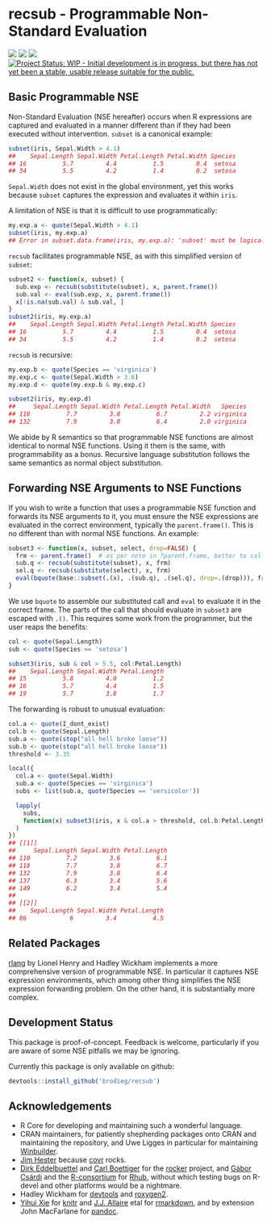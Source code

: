<!-- README.md is generated from README.Rmd. Please edit that file -->



# recsub - Programmable Non-Standard Evaluation

[![](https://travis-ci.org/brodieG/recsub.svg?branch=master)](https://travis-ci.org/brodieG/recsub)
[![](https://codecov.io/github/brodieG/recsub/coverage.svg?branch=master)](https://codecov.io/github/brodieG/recsub?branch=master)
[![](http://www.r-pkg.org/badges/version/recsub)](https://cran.r-project.org/package=recsub)
[![Project Status: WIP - Initial development is in progress, but there has not yet been a stable, usable release suitable for the public.](http://www.repostatus.org/badges/latest/wip.svg)](http://www.repostatus.org/#wip)


## Basic Programmable NSE

Non-Standard Evaluation (NSE hereafter) occurs when R expressions are
captured and evaluated in a manner different than if they had been executed
without intervention.  `subset` is a canonical example:


```r
subset(iris, Sepal.Width > 4.1)
##    Sepal.Length Sepal.Width Petal.Length Petal.Width Species
## 16          5.7         4.4          1.5         0.4  setosa
## 34          5.5         4.2          1.4         0.2  setosa
```

`Sepal.Width` does not exist in the global environment, yet this works because
`subset` captures the expression and evaluates it within `iris`.

A limitation of NSE is that it is difficult to use programmatically:


```r
my.exp.a <- quote(Sepal.Width > 4.1)
subset(iris, my.exp.a)
## Error in subset.data.frame(iris, my.exp.a): 'subset' must be logical
```

`recsub` facilitates programmable NSE, as with this simplified version of
`subset`:


```r
subset2 <- function(x, subset) {
  sub.exp <- recsub(substitute(subset), x, parent.frame())
  sub.val <- eval(sub.exp, x, parent.frame())
  x[!is.na(sub.val) & sub.val, ]
}
subset2(iris, my.exp.a)
##    Sepal.Length Sepal.Width Petal.Length Petal.Width Species
## 16          5.7         4.4          1.5         0.4  setosa
## 34          5.5         4.2          1.4         0.2  setosa
```

`recsub` is recursive:


```r
my.exp.b <- quote(Species == 'virginica')
my.exp.c <- quote(Sepal.Width > 3.6)
my.exp.d <- quote(my.exp.b & my.exp.c)

subset2(iris, my.exp.d)
##     Sepal.Length Sepal.Width Petal.Length Petal.Width   Species
## 118          7.7         3.8          6.7         2.2 virginica
## 132          7.9         3.8          6.4         2.0 virginica
```

We abide by R semantics so that programmable NSE functions are almost
identical to normal NSE functions.  Using it them is the same, with
programmability as a bonus.  Recursive language substitution follows the
same semantics as normal object substitution.

## Forwarding NSE Arguments to NSE Functions

If you wish to write a function that uses a programmable NSE function and
forwards its NSE arguments to it, you must ensure the NSE expressions are
evaluated in the correct environment, typically the `parent.frame()`.  This is
no different than with normal NSE functions.  An example:


```r
subset3 <- function(x, subset, select, drop=FALSE) {
  frm <- parent.frame()  # as per note in ?parent.frame, better to call here
  sub.q <- recsub(substitute(subset), x, frm)
  sel.q <- recsub(substitute(select), x, frm)
  eval(bquote(base::subset(.(x), .(sub.q), .(sel.q), drop=.(drop))), frm)
}
```

We use `bquote` to assemble our substituted call and `eval` to evaluate it in
the correct frame.  The parts of the call that should evaluate in `subset3` are
escaped with `.()`.  This requires some work from the programmer, but the user
reaps the benefits:


```r
col <- quote(Sepal.Length)
sub <- quote(Species == 'setosa')

subset3(iris, sub & col > 5.5, col:Petal.Length)
##    Sepal.Length Sepal.Width Petal.Length
## 15          5.8         4.0          1.2
## 16          5.7         4.4          1.5
## 19          5.7         3.8          1.7
```

The forwarding is robust to unusual evaluation:


```r
col.a <- quote(I_dont_exist)
col.b <- quote(Sepal.Length)
sub.a <- quote(stop("all hell broke loose"))
sub.b <- quote(stop("all hell broke loose"))
threshold <- 3.35

local({
  col.a <- quote(Sepal.Width)
  sub.a <- quote(Species == 'virginica')
  subs <- list(sub.a, quote(Species == 'versicolor'))

  lapply(
    subs,
    function(x) subset3(iris, x & col.a > threshold, col.b:Petal.Length)
  )
})
## [[1]]
##     Sepal.Length Sepal.Width Petal.Length
## 110          7.2         3.6          6.1
## 118          7.7         3.8          6.7
## 132          7.9         3.8          6.4
## 137          6.3         3.4          5.6
## 149          6.2         3.4          5.4
## 
## [[2]]
##    Sepal.Length Sepal.Width Petal.Length
## 86            6         3.4          4.5
```

## Related Packages

[rlang](https://cran.r-project.org/package=rlang) by Lionel Henry and Hadley
Wickham implements a more comprehensive version of programmable NSE.  In
particular it captures NSE expression environments, which among other
thing simplifies the NSE expression forwarding problem.  On the other hand, it
is substantially more complex.

## Development Status

This package is proof-of-concept.  Feedback is welcome, particularly if you are
aware of some NSE pitfalls we may be ignoring.

Currently this package is only available on github:


```r
devtools::install_github('brodieg/recsub')
```

## Acknowledgements

* R Core for developing and maintaining such a wonderful language.
* CRAN maintainers, for patiently shepherding packages onto CRAN and maintaining
  the repository, and Uwe Ligges in particular for maintaining
  [Winbuilder](http://win-builder.r-project.org/).
* [Jim Hester](https://github.com/jimhester) because
  [covr](https://cran.r-project.org/package=covr) rocks.
* [Dirk Eddelbuettel](https://github.com/eddelbuettel) and [Carl
  Boettiger](https://github.com/cboettig) for the
  [rocker](https://github.com/rocker-org/rocker) project, and [Gábor
  Csárdi](https://github.com/gaborcsardi) and the
  [R-consortium](https://www.r-consortium.org/) for
  [Rhub](https://github.com/r-hub), without which testing bugs on R-devel and
  other platforms would be a nightmare.
* Hadley Wickham for [devtools](https://cran.r-project.org/package=devtools) and
  [roxygen2](https://cran.r-project.org/package=roxygen2).
* [Yihui Xie](https://github.com/yihui) for
  [knitr](https://cran.r-project.org/package=knitr) and  [J.J.
  Allaire](https://github.com/jjallaire) etal for
  [rmarkdown](https://cran.r-project.org/package=rmarkdown), and by extension
  John MacFarlane for [pandoc](http://pandoc.org/).

